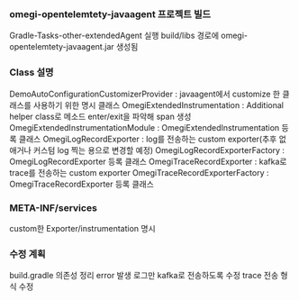 ### omegi-opentelemtety-javaagent 프로젝트 빌드
Gradle-Tasks-other-extendedAgent 실행
build/libs 경로에 omegi-opentelemtety-javaagent.jar 생성됨

### Class 설명
DemoAutoConfigurationCustomizerProvider : javaagent에서 customize 한 클래스를 사용하기 위한 명시 클래스
OmegiExtendedInstrumentation : Additional helper class로 메소드 enter/exit을 파악해 span 생성
OmegiExtendedInstrumentationModule : OmegiExtendedInstrumentation 등록 클래스
OmegiLogRecordExporter : log를 전송하는 custom exporter(추후 없애거나 커스텀 log 찍는 용으로 변경할 예정)
OmegiLogRecordExporterFactory : OmegiLogRecordExporter 등록 클래스
OmegiTraceRecordExporter : kafka로 trace를 전송하는 custom exporter
OmegiTraceRecordExporterFactory : OmegiTraceRecordExporter 등록 클래스

### META-INF/services
custom한 Exporter/instrumentation 명시

### 수정 계획
build.gradle 의존성 정리
error 발생 로그만 kafka로 전송하도록 수정
trace 전송 형식 수정
